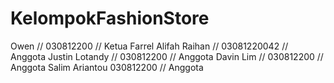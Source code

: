 # KelompokFashionStore
Owen // 030812200 // Ketua
Farrel Alifah Raihan // 03081220042 // Anggota
Justin Lotandy // 030812200 // Anggota
Davin Lim // 030812200 // Anggota
Salim Ariantou 030812200 // Anggota
